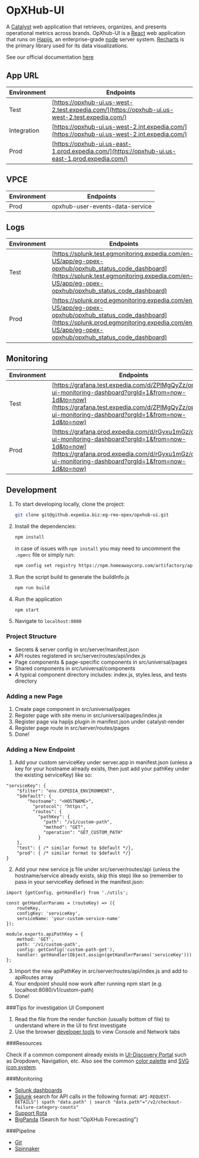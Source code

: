 # OpXHub-UI

A [Catalyst](https://pages.github.expedia.biz/Catalyst/information/guide/introduction) web application that retrieves, organizes, and presents operational metrics across brands. OpXhub-UI is a [React](https://reactjs.org/) web application that runs on [Hapijs](https://hapi.dev/tutorials), an enterprise-grade [node](https://nodejs.org/) server system. [Recharts](https://recharts.org/) is the primary library used for its data visualizations.

See our official documentation [here](https://pages.github.expedia.biz/eg-reo-opex/eg-reo-opex-docs/guide/products/availability_and_trends/opxhub_ui/)

## App URL

| Environment | Endpoints                                                                                      |
| ----------- | ---------------------------------------------------------------------------------------------- |
| Test        | [https://opxhub-ui.us-west-2.test.expedia.com/](https://opxhub-ui.us-west-2.test.expedia.com/) |
| Integration | [https://opxhub-ui.us-west-2.int.expedia.com/](https://opxhub-ui.us-west-2.int.expedia.com/)   |
| Prod        | [https://opxhub-ui.us-east-1.prod.expedia.com/](https://opxhub-ui.us-east-1.prod.expedia.com/) |

## VPCE

| Environment | Endpoints                                                                                      |
| ----------- | ---------------------------------------------------------------------------------------------- |
| Prod        | opxhub-user-events-data-service                                                                |

## Logs

| Environment | Endpoints                                                                                                                                                                                                |
| ----------- | -------------------------------------------------------------------------------------------------------------------------------------------------------------------------------------------------------- |
| Test        | [https://splunk.test.egmonitoring.expedia.com/en-US/app/eg-opex-opxhub/opxhub_status_code_dashboard](https://splunk.test.egmonitoring.expedia.com/en-US/app/eg-opex-opxhub/opxhub_status_code_dashboard) |
| Prod        | [https://splunk.prod.egmonitoring.expedia.com/en-US/app/eg-opex-opxhub/opxhub_status_code_dashboard](https://splunk.prod.egmonitoring.expedia.com/en-US/app/eg-opex-opxhub/opxhub_status_code_dashboard) |

## Monitoring

| Environment | Endpoints                                                                                                                                                                                                        |
| ----------- | ---------------------------------------------------------------------------------------------------------------------------------------------------------------------------------------------------------------- |
| Test        | [https://grafana.test.expedia.com/d/ZPlMgQyZz/opxhub-ui-monitoring-dashboard?orgId=1&from=now-1d&to=now](https://grafana.test.expedia.com/d/ZPlMgQyZz/opxhub-ui-monitoring-dashboard?orgId=1&from=now-1d&to=now) |
| Prod        | [https://grafana.prod.expedia.com/d/rGyxu1mGz/opxhub-ui-monitoring-dashboard?orgId=1&from=now-1d&to=now](https://grafana.prod.expedia.com/d/rGyxu1mGz/opxhub-ui-monitoring-dashboard?orgId=1&from=now-1d&to=now) |

## Development

1. To start developing locally, clone the project:

   ```bash
   git clone git@github.expedia.biz:eg-reo-opex/opxhub-ui.git
   ```

2. Install the dependencies:

   ```bash
   npm install
   ```

   in case of issues with `npm install` you may need to uncomment the `.npmrc` file or simply run:

   ```bash
   npm config set registry https://npm.homeawaycorp.com/artifactory/api/npm/npm
   ```

3. Run the script build to generate the buildInfo.js

   ```bash
   npm run build
   ```

4. Run the application

   ```bash
   npm start
   ```

5. Navigate to `localhost:8080`

### Project Structure

- Secrets & server config in src/server/manifest.json
- API routes registered in src/server/routes/api/index.js
- Page components & page-specific components in src/universal/pages
- Shared components in src/universal/components
- A typical component directory includes: index.js, styles.less, and tests directory

### Adding a new Page

1. Create page component in src/universal/pages
2. Register page with site menu in src/universal/pages/index.js
3. Register page via hapijs plugin in manifest.json under catalyst-render
4. Register page route in src/server/routes/pages
5. Done!

### Adding a New Endpoint

1. Add your custom serviceKey under server.app in manifest.json (unless a key for your hostname already exists, then just add your pathKey under the existing serviceKey) like so: 
```
"serviceKey": {
    "$filter": "env.EXPEDIA_ENVIRONMENT",
    "$default": {
        "hostname": "<HOSTNAME>",
          "protocol": "https:",
          "routes": {
            "pathKey": {
              "path": "/v1/custom-path",
              "method": "GET",
              "operation": "GET_CUSTOM_PATH"
            }
    },
    "test": { /* similar format to $default */},
    "prod": { /* similar format to $default */}
}
 ```
2. Add your new service js file under src/server/routes/api (unless the hostname/service already exists, skip this step) like so (remember to pass in your serviceKey defined in the manifest.json:
```
import {getConfig, getHandler} from './utils';

const getHandlerParams = (routeKey) => ({
    routeKey,
    configKey: 'serviceKey',
    serviceName: 'your-custom-service-name'
});

module.exports.apiPathKey = {
    method: 'GET',
    path: '/v1/custom-path',
    config: getConfig('custom-path-get'),
    handler: getHandler(Object.assign(getHandlerParams('serviceKey')))
};
```
3. Import the new apiPathKey in src/server/routes/api/index.js and add to apiRoutes array 
4. Your endpoint should now work after running npm start (e.g. localhost:8080/v1/custom-path)
5. Done!

###Tips for investigation UI Component

1. Read the file from the render function (usually bottom of file) to understand where in the UI to first investigate
2. Use the browser [developer tools](https://developer.chrome.com/docs/devtools/) to view Console and Network tabs

###Resources

Check if a common component already exists in [UI-Discovery Portal](https://ui-discovery.homeawaycorp.com/discovery/overview)
such as Dropdown, Navigation, etc. Also see the common [color palette](https://ui-discovery.homeawaycorp.com/discovery/web-components/base/colors#BaselineThemecolorpaletteandLessvariables)
and [SVG icon system](https://ui-discovery.homeawaycorp.com/discovery/web-components/base/icons#SVGIconSystem).

###Monitoring

- [Splunk dashboards](https://splunk.prod.egmonitoring.expedia.com/en-US/app/eg-opex-opxhub/dashboards)
- [Splunk](https://splunk.prod.egmonitoring.expedia.com/en-US/app/eg-opex-opxhub/search) search for API calls in the following format: 
```API-REQUEST-DETAILS"| spath "data.path" | search "data.path"="/v2/checkout-failure-category-counts"```
- [Support Rota](https://confluence.expedia.biz/pages/viewpage.action?spaceKey=REO&title=Support+Rota)
- [BigPanda](https://a.bigpanda.io/) (Search for host:"OpXHub Forecasting")

###Pipeline

- [Git](https://github.expedia.biz/eg-reo-opex/opxhub-ui)
- [Spinnaker](https://spinnaker.expedia.biz/#/applications/opxhub-ui/executions)